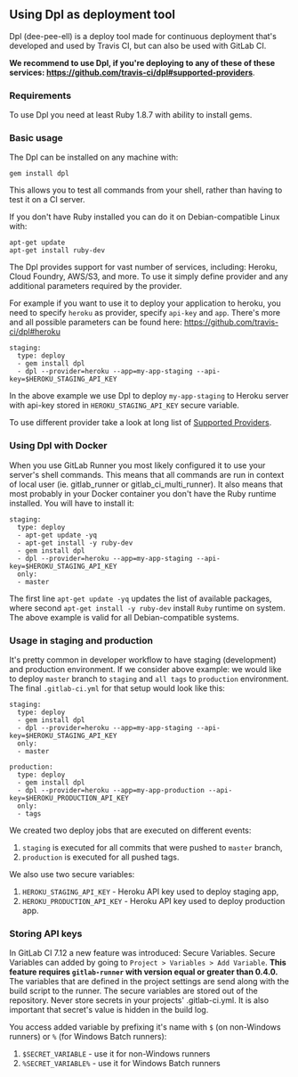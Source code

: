 ## Using Dpl as deployment tool
Dpl (dee-pee-ell) is a deploy tool made for continuous deployment that's developed and used by Travis CI, but can also be used with GitLab CI. 

**We recommend to use Dpl, if you're deploying to any of these of these services: https://github.com/travis-ci/dpl#supported-providers**.

### Requirements
To use Dpl you need at least Ruby 1.8.7 with ability to install gems.

### Basic usage
The Dpl can be installed on any machine with:
```
gem install dpl
```

This allows you to test all commands from your shell, rather than having to test it on a CI server.

If you don't have Ruby installed you can do it on Debian-compatible Linux with:
```
apt-get update
apt-get install ruby-dev
```

The Dpl provides support for vast number of services, including: Heroku, Cloud Foundry, AWS/S3, and more.
To use it simply define provider and any additional parameters required by the provider.

For example if you want to use it to deploy your application to heroku, you need to specify `heroku` as provider, specify `api-key` and `app`.
There's more and all possible parameters can be found here: https://github.com/travis-ci/dpl#heroku

```
staging:
  type: deploy
  - gem install dpl
  - dpl --provider=heroku --app=my-app-staging --api-key=$HEROKU_STAGING_API_KEY
```

In the above example we use Dpl to deploy `my-app-staging` to Heroku server with api-key stored in `HEROKU_STAGING_API_KEY` secure variable.

To use different provider take a look at long list of [Supported Providers](https://github.com/travis-ci/dpl#supported-providers).

### Using Dpl with Docker
When you use GitLab Runner you most likely configured it to use your server's shell commands.
This means that all commands are run in context of local user (ie. gitlab_runner or gitlab_ci_multi_runner).
It also means that most probably in your Docker container you don't have the Ruby runtime installed.
You will have to install it:
```
staging:
  type: deploy
  - apt-get update -yq
  - apt-get install -y ruby-dev
  - gem install dpl
  - dpl --provider=heroku --app=my-app-staging --api-key=$HEROKU_STAGING_API_KEY
  only:
  - master
```

The first line `apt-get update -yq` updates the list of available packages, where second `apt-get install -y ruby-dev` install `Ruby` runtime on system.
The above example is valid for all Debian-compatible systems.

### Usage in staging and production
It's pretty common in developer workflow to have staging (development) and production environment.
If we consider above example: we would like to deploy `master` branch to `staging` and `all tags` to `production` environment.
The final `.gitlab-ci.yml` for that setup would look like this:

```
staging:
  type: deploy
  - gem install dpl
  - dpl --provider=heroku --app=my-app-staging --api-key=$HEROKU_STAGING_API_KEY
  only:
  - master
  
production:
  type: deploy
  - gem install dpl
  - dpl --provider=heroku --app=my-app-production --api-key=$HEROKU_PRODUCTION_API_KEY
  only:
  - tags
```

We created two deploy jobs that are executed on different events:
1. `staging` is executed for all commits that were pushed to `master` branch,
2. `production` is executed for all pushed tags.

We also use two secure variables:
1. `HEROKU_STAGING_API_KEY` - Heroku API key used to deploy staging app,
2. `HEROKU_PRODUCTION_API_KEY` - Heroku API key used to deploy production app.

### Storing API keys
In GitLab CI 7.12 a new feature was introduced: Secure Variables.
Secure Variables can added by going to `Project > Variables > Add Variable`. 
**This feature requires `gitlab-runner` with version equal or greater than 0.4.0.**
The variables that are defined in the project settings are send along with the build script to the runner.
The secure variables are stored out of the repository. Never store secrets in your projects' .gitlab-ci.yml.
It is also important that secret's value is hidden in the build log.

You access added variable by prefixing it's name with `$` (on non-Windows runners) or `%` (for Windows Batch runners):
1. `$SECRET_VARIABLE` - use it for non-Windows runners
2. `%SECRET_VARIABLE%` - use it for Windows Batch runners
